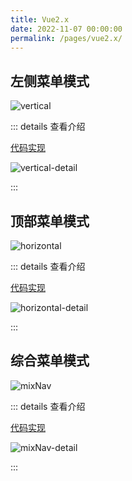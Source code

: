 ```yaml
---
title: Vue2.x
date: 2022-11-07 00:00:00
permalink: /pages/vue2.x/
---
```


## 左侧菜单模式

![vertical](~@alias/img/layout/vertical.jpg)

::: details 查看介绍

[代码实现](https://gitee.com/yiming_chang/vue-pure-admin/blob/main/src/layout/components/sidebar/vertical.vue)

![vertical-detail](~@alias/img/layout/vertical-detail.jpg)

:::

## 顶部菜单模式

![horizontal](~@alias/img/layout/horizontal.jpg)

::: details 查看介绍

[代码实现](https://gitee.com/yiming_chang/vue-pure-admin/blob/main/src/layout/components/sidebar/horizontal.vue)

![horizontal-detail](~@alias/img/layout/horizontal-detail.jpg)

:::

## 综合菜单模式

![mixNav](~@alias/img/layout/mixNav.jpg)

::: details 查看介绍

[代码实现](https://gitee.com/yiming_chang/vue-pure-admin/blob/main/src/layout/components/sidebar/mixNav.vue)

![mixNav-detail](~@alias/img/layout/mixNav-detail.jpg)

:::
